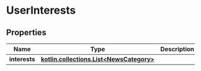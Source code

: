 
# UserInterests

## Properties
Name | Type | Description | Notes
------------ | ------------- | ------------- | -------------
**interests** | [**kotlin.collections.List&lt;NewsCategory&gt;**](NewsCategory.md) |  | 



